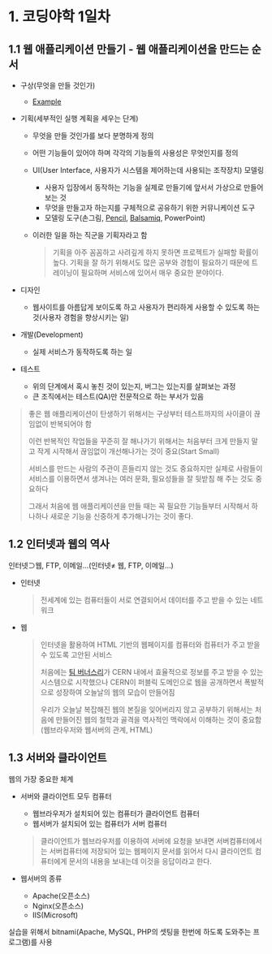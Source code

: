 # 1. 코딩야학 1일차

## 1.1 웹 애플리케이션 만들기 - 웹 애플리케이션을 만드는 순서

- 구상(무엇을 만들 것인가)

  - [Example](https://www.youtube.com/watch?v=9jb9tPqbT2w "ㅋㅋㅋ 전략")

- 기획(세부적인 실행 계획을 세우는 단계)
  - 무엇을 만들 것인가를 보다 분명하게 정의

  - 어떤 기능들이 있어야 하며 각각의 기능들의 사용성은 무엇인지를 정의

  - UI(User Interface, 사용자가 시스템을 제어하는데 사용되는 조작장치) 모델링

    - 사용자 입장에서 동작하는 기능을 실제로 만들기에 앞서서 가상으로 만들어 보는 것
    - 무엇을 만들고자 하는지를 구체적으로 공유하기 위한 커뮤니케이션 도구
    - 모델링 도구(손그림, [Pencil](http://pencil.evolus.vn/ "Pencil"), [Balsamiq](https://balsamiq.com "Balsamiq"), PowerPoint)

  - 이러한 일을 하는 직군을 기획자라고 함 

    > 기획을 아주 꼼꼼하고 사려깊게 하지 못하면 프로젝트가 실패할 확률이 높다. 기획을 잘 하기 위해서도 많은 공부와 경험이 필요하기 때문에 트레이닝이 필요하며 서비스에 있어서 매우 중요한 분야이다.

- 디자인
  - 웹사이트를 아름답게 보이도록 하고 사용자가 편리하게 사용할 수 있도록 하는 것(사용자 경험을 향상시키는 일)

- 개발(Development)
  - 실제 서비스가 동작하도록 하는 일

- 테스트
  - 위의 단계에서 혹시 놓친 것이 있는지, 버그는 있는지를 살펴보는 과정
  - 큰 조직에서는 테스트(QA)만 전문적으로 하는 부서가 있음

> 좋은 웹 애플리케이션이 탄생하기 위해서는 구상부터 테스트까지의 사이클이 끊임없이 반복되어야 함
>
> 이런 반복적인 작업들을 꾸준히 잘 해나가기 위해서는 처음부터 크게 만들지 말고 작게 시작해서 끊임없이 개선해나가는 것이 중요(Start Small)
>
> 서비스를 만드는 사람의 주관이 흔들리지 않는 것도 중요하지만 실제로 사람들이 서비스를 이용하면서 생겨나는 여러 문화, 필요성들을 잘 뒷받침 해 주는 것도 중요하다
>
> 그래서 처음에 웹 애플리케이션을 만들 때는 꼭 필요한 기능들부터 시작해서 하나하나 새로운 기능을 신중하게 추가해나가는 것이 좋다.

## 1.2 인터넷과 웹의 역사

인터넷⊃웹, FTP,  이메일...(인터넷≠ 웹, FTP,  이메일...)

- 인터넷

  >전세계에 있는 컴퓨터들이 서로 연결되어서 데이터를 주고 받을 수 있는 네트워크

- 웹

  >  인터넷을 활용하여 HTML 기반의 웹페이지를 컴퓨터와 컴퓨터가 주고 받을 수 있도록 고안된 서비스
  >
  >  처음에는 [팀 버너스리](https://en.wikipedia.org/wiki/Tim_Berners-Lee "Tim Berners-Lee")가 CERN 내에서 효율적으로 정보를 주고 받을 수 있는 시스템으로 시작했으나 CERN이 퍼블릭 도메인으로 웹을 공개하면서 폭발적으로 성장하여 오늘날의 웹의 모습이 만들어짐
  >
  >  우리가 오늘날 복잡해진 웹의 본질을 잊어버리지 않고 공부하기 위해서는 처음에 만들어진 웹의 철학과 골격을 역사적인 맥락에서 이해하는 것이 중요함(웹브라우저와 웹서버의 관계, HTML)


## 1.3 서버와 클라이언트

웹의 가장 중요한 체계

- 서버와 클라이언트 모두 컴퓨터

  - 웹브라우저가 설치되어 있는 컴퓨터가 클라이언트 컴퓨터
  - 웹서버가 설치되어 있는 컴퓨터가 서버 컴퓨터

  >클라이언트가 웹브라우저를 이용하여 서버에 요청을 보내면 서버컴퓨터에서는 서버컴퓨터에 저장되어 있는 웹페이지 문서를 읽어서 다시 클라이언트 컴퓨터에게 문서의 내용을 보내는데 이것을 응답이라고 한다.

- 웹서버의 종류

  - Apache(오픈소스)
  - Nginx(오픈소스)
  - IIS(Microsoft)

실습을 위해서 bitnami(Apache, MySQL, PHP의 셋팅을 한번에 하도록 도와주는 프로그램)를 사용
